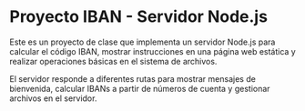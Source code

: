 # Proyecto IBAN - Servidor Node.js

Este es un proyecto de clase que implementa un servidor Node.js para calcular el código IBAN, mostrar instrucciones en una página web estática y realizar operaciones básicas en el sistema de archivos. 

El servidor responde a diferentes rutas para mostrar mensajes de bienvenida, calcular IBANs a partir de números de cuenta y gestionar archivos en el servidor.
